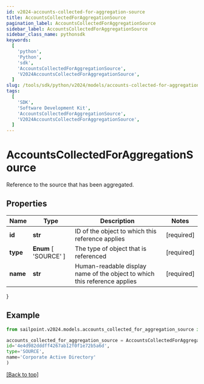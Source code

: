 ```yaml
---
id: v2024-accounts-collected-for-aggregation-source
title: AccountsCollectedForAggregationSource
pagination_label: AccountsCollectedForAggregationSource
sidebar_label: AccountsCollectedForAggregationSource
sidebar_class_name: pythonsdk
keywords:
  [
    'python',
    'Python',
    'sdk',
    'AccountsCollectedForAggregationSource',
    'V2024AccountsCollectedForAggregationSource',
  ]
slug: /tools/sdk/python/v2024/models/accounts-collected-for-aggregation-source
tags:
  [
    'SDK',
    'Software Development Kit',
    'AccountsCollectedForAggregationSource',
    'V2024AccountsCollectedForAggregationSource',
  ]
---
```


# AccountsCollectedForAggregationSource

Reference to the source that has been aggregated.

## Properties

| Name | Type | Description | Notes |
| --- | --- | --- | --- |
| **id** | **str** | ID of the object to which this reference applies | [required] |
| **type** | **Enum** [ 'SOURCE' ] | The type of object that is referenced | [required] |
| **name** | **str** | Human-readable display name of the object to which this reference applies | [required] |

}

## Example

```python
from sailpoint.v2024.models.accounts_collected_for_aggregation_source import AccountsCollectedForAggregationSource

accounts_collected_for_aggregation_source = AccountsCollectedForAggregationSource(
id='4e4d982dddff4267ab12f0f1e72b5a6d',
type='SOURCE',
name='Corporate Active Directory'
)

```

[[Back to top]](#)
